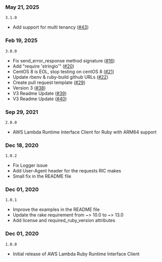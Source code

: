 ### May 21, 2025
`3.1.0`
- Add support for multi tenancy ([#43](https://github.com/aws/aws-lambda-ruby-runtime-interface-client/pull/43))

### Feb 19, 2025
`3.0.0`
- Fix send_error_response method signature ([#16](https://github.com/aws/aws-lambda-ruby-runtime-interface-client/pull/16))
- Add "require 'stringio'" ([#20](https://github.com/aws/aws-lambda-ruby-runtime-interface-client/pull/20))
- CentOS 8 is EOL, stop testing on centOS 8 ([#21](https://github.com/aws/aws-lambda-ruby-runtime-interface-client/pull/21))
- Update rbenv & ruby-build github URLs ([#22](https://github.com/aws/aws-lambda-ruby-runtime-interface-client/pull/22))
- Create pull request template ([#29](https://github.com/aws/aws-lambda-ruby-runtime-interface-client/pull/29))
- Version 3 ([#38](https://github.com/aws/aws-lambda-ruby-runtime-interface-client/pull/38))
- V3 Readme Update ([#39](https://github.com/aws/aws-lambda-ruby-runtime-interface-client/pull/39))
- V3 Readme Update ([#40](https://github.com/aws/aws-lambda-ruby-runtime-interface-client/pull/40))

### Sep 29, 2021
`2.0.0`
- AWS Lambda Runtime Interface Client for Ruby with ARM64 support

### Dec 18, 2020
`1.0.2`
- Fix Logger issue
- Add User-Agent header for the requests RIC makes
- Small fix in the README file

### Dec 01, 2020
`1.0.1`
- Improve the examples in the README file
- Update the rake requirement from ~> 10.0 to ~> 13.0
- Add license and required_ruby_version attributes

### Dec 01, 2020
`1.0.0`
- Initial release of AWS Lambda Ruby Runtime Interface Client

